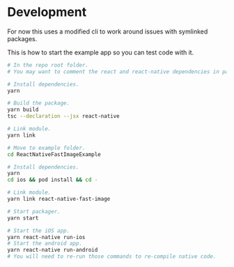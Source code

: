 # Development

For now this uses a modified cli to work around issues with symlinked packages.

This is how to start the example app so you can test code with it.

```bash
# In the repo root folder.
# You may want to comment the react and react-native dependencies in package.json

# Install dependencies.
yarn

# Build the package.
yarn build
tsc --declaration --jsx react-native

# Link module.
yarn link

# Move to example folder.
cd ReactNativeFastImageExample

# Install dependencies.
yarn
cd ios && pod install && cd -

# Link module.
yarn link react-native-fast-image

# Start packager.
yarn start

# Start the iOS app.
yarn react-native run-ios
# Start the android app.
yarn react-native run-android
# You will need to re-run those commands to re-compile native code.
```